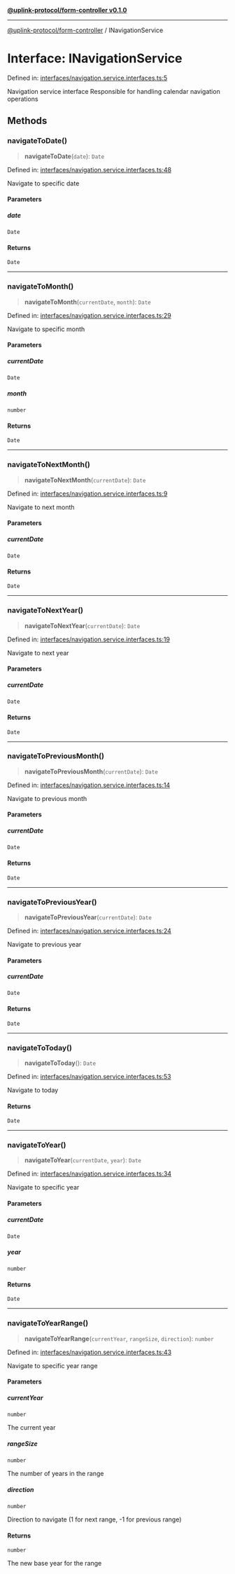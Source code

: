 [**@uplink-protocol/form-controller v0.1.0**](../README.md)

***

[@uplink-protocol/form-controller](../globals.md) / INavigationService

# Interface: INavigationService

Defined in: [interfaces/navigation.service.interfaces.ts:5](https://github.com/jmkcoder/uplink-protocol-calendar/blob/37dc792b8a1827808b6d945b0ed3805e9835a62c/src/interfaces/navigation.service.interfaces.ts#L5)

Navigation service interface
Responsible for handling calendar navigation operations

## Methods

### navigateToDate()

> **navigateToDate**(`date`): `Date`

Defined in: [interfaces/navigation.service.interfaces.ts:48](https://github.com/jmkcoder/uplink-protocol-calendar/blob/37dc792b8a1827808b6d945b0ed3805e9835a62c/src/interfaces/navigation.service.interfaces.ts#L48)

Navigate to specific date

#### Parameters

##### date

`Date`

#### Returns

`Date`

***

### navigateToMonth()

> **navigateToMonth**(`currentDate`, `month`): `Date`

Defined in: [interfaces/navigation.service.interfaces.ts:29](https://github.com/jmkcoder/uplink-protocol-calendar/blob/37dc792b8a1827808b6d945b0ed3805e9835a62c/src/interfaces/navigation.service.interfaces.ts#L29)

Navigate to specific month

#### Parameters

##### currentDate

`Date`

##### month

`number`

#### Returns

`Date`

***

### navigateToNextMonth()

> **navigateToNextMonth**(`currentDate`): `Date`

Defined in: [interfaces/navigation.service.interfaces.ts:9](https://github.com/jmkcoder/uplink-protocol-calendar/blob/37dc792b8a1827808b6d945b0ed3805e9835a62c/src/interfaces/navigation.service.interfaces.ts#L9)

Navigate to next month

#### Parameters

##### currentDate

`Date`

#### Returns

`Date`

***

### navigateToNextYear()

> **navigateToNextYear**(`currentDate`): `Date`

Defined in: [interfaces/navigation.service.interfaces.ts:19](https://github.com/jmkcoder/uplink-protocol-calendar/blob/37dc792b8a1827808b6d945b0ed3805e9835a62c/src/interfaces/navigation.service.interfaces.ts#L19)

Navigate to next year

#### Parameters

##### currentDate

`Date`

#### Returns

`Date`

***

### navigateToPreviousMonth()

> **navigateToPreviousMonth**(`currentDate`): `Date`

Defined in: [interfaces/navigation.service.interfaces.ts:14](https://github.com/jmkcoder/uplink-protocol-calendar/blob/37dc792b8a1827808b6d945b0ed3805e9835a62c/src/interfaces/navigation.service.interfaces.ts#L14)

Navigate to previous month

#### Parameters

##### currentDate

`Date`

#### Returns

`Date`

***

### navigateToPreviousYear()

> **navigateToPreviousYear**(`currentDate`): `Date`

Defined in: [interfaces/navigation.service.interfaces.ts:24](https://github.com/jmkcoder/uplink-protocol-calendar/blob/37dc792b8a1827808b6d945b0ed3805e9835a62c/src/interfaces/navigation.service.interfaces.ts#L24)

Navigate to previous year

#### Parameters

##### currentDate

`Date`

#### Returns

`Date`

***

### navigateToToday()

> **navigateToToday**(): `Date`

Defined in: [interfaces/navigation.service.interfaces.ts:53](https://github.com/jmkcoder/uplink-protocol-calendar/blob/37dc792b8a1827808b6d945b0ed3805e9835a62c/src/interfaces/navigation.service.interfaces.ts#L53)

Navigate to today

#### Returns

`Date`

***

### navigateToYear()

> **navigateToYear**(`currentDate`, `year`): `Date`

Defined in: [interfaces/navigation.service.interfaces.ts:34](https://github.com/jmkcoder/uplink-protocol-calendar/blob/37dc792b8a1827808b6d945b0ed3805e9835a62c/src/interfaces/navigation.service.interfaces.ts#L34)

Navigate to specific year

#### Parameters

##### currentDate

`Date`

##### year

`number`

#### Returns

`Date`

***

### navigateToYearRange()

> **navigateToYearRange**(`currentYear`, `rangeSize`, `direction`): `number`

Defined in: [interfaces/navigation.service.interfaces.ts:43](https://github.com/jmkcoder/uplink-protocol-calendar/blob/37dc792b8a1827808b6d945b0ed3805e9835a62c/src/interfaces/navigation.service.interfaces.ts#L43)

Navigate to specific year range

#### Parameters

##### currentYear

`number`

The current year

##### rangeSize

`number`

The number of years in the range

##### direction

`number`

Direction to navigate (1 for next range, -1 for previous range)

#### Returns

`number`

The new base year for the range
